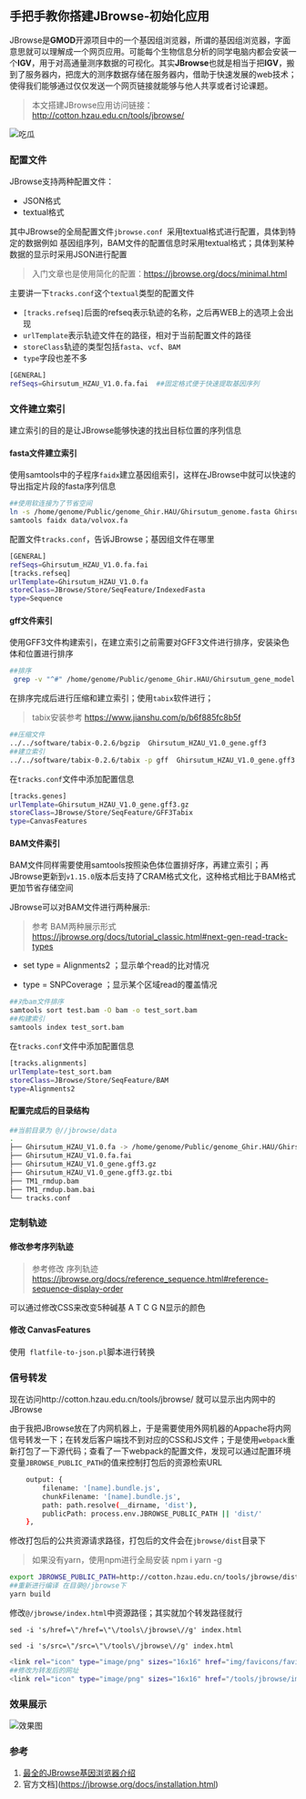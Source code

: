 ## 手把手教你搭建JBrowse-初始化应用

JBrowse是**GMOD**开源项目中的一个基因组浏览器，所谓的基因组浏览器，字面意思就可以理解成一个网页应用。可能每个生物信息分析的同学电脑内都会安装一个**IGV**，用于对高通量测序数据的可视化。其实**JBrowse**也就是相当于把**IGV**，搬到了服务器内，把庞大的测序数据存储在服务器内，借助于快速发展的web技术；使得我们能够通过仅仅发送一个网页链接就能够与他人共享或者讨论课题。

> 本文搭建JBrowse应用访问链接： http://cotton.hzau.edu.cn/tools/jbrowse/

![吃瓜](https://s3-us-west-2.amazonaws.com/s.cdpn.io/80625/headerpic.svg)

### 配置文件

JBrowse支持两种配置文件：

+ JSON格式
+ textual格式

其中JBrowse的全局配置文件`jbrowse.conf `采用textual格式进行配置，具体到特定的数据例如 基因组序列，BAM文件的配置信息时采用textual格式；具体到某种数据的显示时采用JSON进行配置

> 入门文章也是使用简化的配置：https://jbrowse.org/docs/minimal.html

主要讲一下`tracks.conf`这个`textual`类型的配置文件

+ `[tracks.refseq]`后面的refseq表示轨迹的名称，之后再WEB上的选项上会出现
+ `urlTemplate`表示轨迹文件在的路径，相对于当前配置文件的路径
+ `storeClass`轨迹的类型包括`fasta`、`vcf`、`BAM`
+ `type`字段也差不多

```bash
[GENERAL]
refSeqs=Ghirsutum_HZAU_V1.0.fa.fai  ##固定格式便于快速提取基因序列
```

### 文件建立索引

建立索引的目的是让JBrowse能够快速的找出目标位置的序列信息

#### fasta文件建立索引

使用samtools中的子程序`faidx`建立基因组索引，这样在JBrowse中就可以快速的导出指定片段的fasta序列信息

```bash
##使用软连接为了节省空间
ln -s /home/genome/Public/genome_Ghir.HAU/Ghirsutum_genome.fasta Ghirsutum_HZAU_V1.0
samtools faidx data/volvox.fa
```

配置文件`tracks.conf`，告诉JBrowse；基因组文件在哪里

```bash
[GENERAL]
refSeqs=Ghirsutum_HZAU_V1.0.fa.fai
[tracks.refseq]
urlTemplate=Ghirsutum_HZAU_V1.0.fa
storeClass=JBrowse/Store/SeqFeature/IndexedFasta
type=Sequence
```

#### gff文件索引

使用GFF3文件构建索引，在建立索引之前需要对GFF3文件进行排序，安装染色体和位置进行排序

```bash
##排序
 grep -v "^#" /home/genome/Public/genome_Ghir.HAU/Ghirsutum_gene_model.gff3 |sort -k1,1 -k4,4n >Ghirsutum_HZAU_V1.0_gene.gff3
```

在排序完成后进行压缩和建立索引；使用`tabix`软件进行；

> tabix安装参考 https://www.jianshu.com/p/b6f885fc8b5f

```bash
##压缩文件
../../software/tabix-0.2.6/bgzip  Ghirsutum_HZAU_V1.0_gene.gff3
##建立索引
../../software/tabix-0.2.6/tabix -p gff  Ghirsutum_HZAU_V1.0_gene.gff3.gz
```

在`tracks.conf`文件中添加配置信息

```bash
[tracks.genes]
urlTemplate=Ghirsutum_HZAU_V1.0_gene.gff3.gz
storeClass=JBrowse/Store/SeqFeature/GFF3Tabix
type=CanvasFeatures
```

#### BAM文件索引

BAM文件同样需要使用samtools按照染色体位置排好序，再建立索引；再JBrowse更新到`v1.15.0`版本后支持了CRAM格式文化，这种格式相比于BAM格式更加节省存储空间

JBrowse可以对BAM文件进行两种展示:

> 参考 BAM两种展示形式 https://jbrowse.org/docs/tutorial_classic.html#next-gen-read-track-types

+ set type = Alignments2  ；显示单个read的比对情况

+ type = SNPCoverage  ；显示某个区域read的覆盖情况

```bash
##对bam文件排序
samtools sort test.bam -O bam -o test_sort.bam
##构建索引
samtools index test_sort.bam
```

在`tracks.conf`文件中添加配置信息

```bash
[tracks.alignments]
urlTemplate=test_sort.bam
storeClass=JBrowse/Store/SeqFeature/BAM
type=Alignments2
```

#### 配置完成后的目录结构

```bash
##当前目录为 @//jbrowse/data
.
├── Ghirsutum_HZAU_V1.0.fa -> /home/genome/Public/genome_Ghir.HAU/Ghirsutum_genome.fasta
├── Ghirsutum_HZAU_V1.0.fa.fai
├── Ghirsutum_HZAU_V1.0_gene.gff3.gz
├── Ghirsutum_HZAU_V1.0_gene.gff3.gz.tbi
├── TM1_rmdup.bam
├── TM1_rmdup.bam.bai
└── tracks.conf

```

### 定制轨迹

#### 修改参考序列轨迹

> 参考修改 序列轨迹 https://jbrowse.org/docs/reference_sequence.html#reference-sequence-display-order

可以通过修改CSS来改变5种碱基 A T C G N显示的颜色

#### 修改 CanvasFeatures

使用` flatfile-to-json.pl`脚本进行转换

### 信号转发

现在访问http://cotton.hzau.edu.cn/tools/jbrowse/ 就可以显示出内网中的JBrowse

由于我把JBrowse放在了内网机器上，于是需要使用外网机器的Appache将内网信号转发一下；在转发后客户端找不到对应的CSS和JS文件；于是使用`webpack`重新打包了一下源代码；查看了一下webpack的配置文件，发现可以通过配置环境变量`JBROWSE_PUBLIC_PATH`的值来控制打包后的资源检索URL

```bash
    output: {
        filename: '[name].bundle.js',
        chunkFilename: '[name].bundle.js',
        path: path.resolve(__dirname, 'dist'),
        publicPath: process.env.JBROWSE_PUBLIC_PATH || 'dist/'
    },
```

修改打包后的公共资源请求路径，打包后的文件会在`jbrowse/dist`目录下

> 如果没有yarn，使用npm进行全局安装 npm i yarn -g

```bash
export JBROWSE_PUBLIC_PATH=http://cotton.hzau.edu.cn/tools/jbrowse/dist/ ##bund.js请求路径
##重新进行编译 在目录@/jbrowse下
yarn build
```

修改`@/jbrowse/index.html`中资源路径；其实就加个转发路径就行

`sed -i 's/href=\"/href=\"\/tools\/jbrowse\//g' index.html `

`sed -i 's/src=\"/src=\"\/tools\/jbrowse\//g' index.html `

```bash
<link rel="icon" type="image/png" sizes="16x16" href="img/favicons/favicon-16x16.png">
##修改为转发后的网址
<link rel="icon" type="image/png" sizes="16x16" href="/tools/jbrowse/img/favicons/favicon-16x16.png">
```

### 效果展示

![效果图](https://s1.ax1x.com/2020/07/25/aSWG3q.png)

### 参考

1. [最全的JBrowse基因浏览器介绍](https://www.jianshu.com/p/e4a90aafc461)
2. 官方文档](https://jbrowse.org/docs/installation.html)